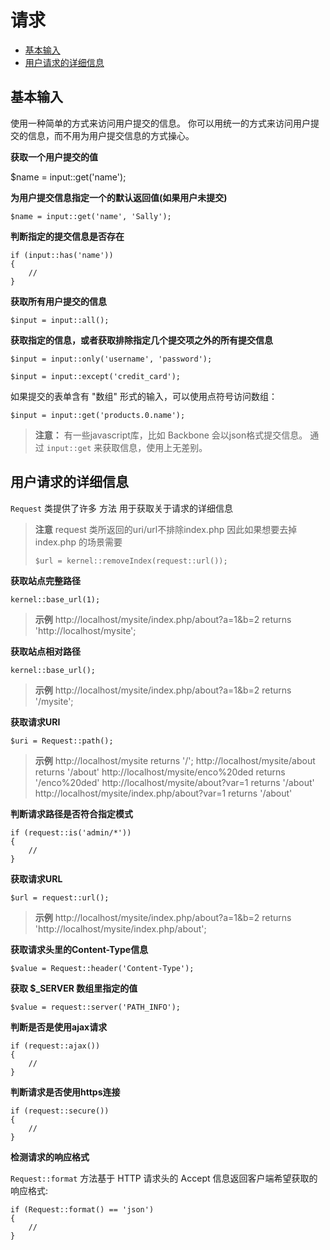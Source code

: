 # 请求

- [基本输入](#basic-input)
- [用户请求的详细信息](#request-information)

<a name="basic-input"></a>

## 基本输入

使用一种简单的方式来访问用户提交的信息。 你可以用统一的方式来访问用户提交的信息，而不用为用户提交信息的方式操心。

**获取一个用户提交的值**

  $name = input::get('name');

**为用户提交信息指定一个的默认返回值(如果用户未提交)**

	$name = input::get('name', 'Sally');

**判断指定的提交信息是否存在**

	if (input::has('name'))
	{
		//
	}

**获取所有用户提交的信息**

	$input = input::all();

**获取指定的信息，或者获取排除指定几个提交项之外的所有提交信息**

	$input = input::only('username', 'password');

	$input = input::except('credit_card');

如果提交的表单含有 "数组" 形式的输入，可以使用点符号访问数组：

	$input = input::get('products.0.name');

> **注意：** 有一些javascript库，比如 Backbone 会以json格式提交信息。 通过 `input::get` 来获取信息，使用上无差别。


<a name="request-information"></a>
## 用户请求的详细信息

`Request` 类提供了许多 方法 用于获取关于请求的详细信息

> **注意**
> request 类所返回的uri/url不排除index.php
> 因此如果想要去掉index.php 的场景需要
>
>     $url = kernel::removeIndex(request::url());

**获取站点完整路径**

    kernel::base_url(1);

> **示例**
> http://localhost/mysite/index.php/about?a=1&b=2     returns 'http://localhost/mysite';
    

**获取站点相对路径**

    kernel::base_url();

> **示例**
> http://localhost/mysite/index.php/about?a=1&b=2     returns '/mysite';


**获取请求URI**

    $uri = Request::path();
    
> **示例**
> http://localhost/mysite                        returns '/';
> http://localhost/mysite/about                  returns '/about'
> http://localhost/mysite/enco%20ded             returns '/enco%20ded'
> http://localhost/mysite/about?var=1            returns '/about'
> http://localhost/mysite/index.php/about?var=1  returns '/about'



**判断请求路径是否符合指定模式**

	if (request::is('admin/*'))
	{
		//
	}

**获取请求URL**
	
	$url = request::url();

> **示例**
> http://localhost/mysite/index.php/about?a=1&b=2     returns 'http://localhost/mysite/index.php/about';


**获取请求头里的Content-Type信息**
	
    $value = Request::header('Content-Type');

**获取 $_SERVER 数组里指定的值**

	$value = request::server('PATH_INFO');

**判断是否是使用ajax请求**

	if (request::ajax())
	{
		//
	}    

**判断请求是否使用https连接**

    if (request::secure())
    {
    	//
    }

**检测请求的响应格式**

`Request::format` 方法基于 HTTP 请求头的 Accept 信息返回客户端希望获取的响应格式:

	if (Request::format() == 'json')
	{
		//
	}
